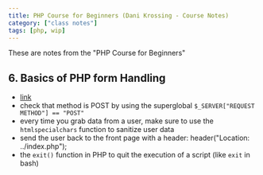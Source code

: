 ```yaml
---
title: PHP Course for Beginners (Dani Krossing - Course Notes)
category: ["class notes"]
tags: [php, wip]
---
```


These are notes from the "PHP Course for Beginners"

## 6. Basics of PHP form Handling 

- [link](https://www.youtube.com/watch?v=bOqTCDfc7Tk)
- check that method is POST by using the superglobal `$_SERVER["REQUEST METHOD"] == "POST"`
- every time you grab data from a user, make sure to use the `htmlspecialchars` function to sanitize user data
- send the user back to the front page with a header: header("Location: ../index.php");
- the `exit()` function in PHP to quit the execution of a script (like `exit` in bash)

